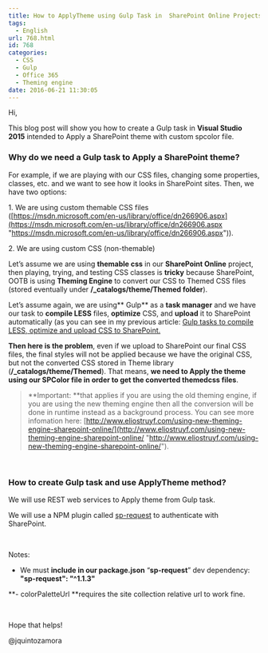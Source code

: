 ```yaml
---
title: How to ApplyTheme using Gulp Task in  SharePoint Online Projects
tags:
  - English
url: 768.html
id: 768
categories:
  - CSS
  - Gulp
  - Office 365
  - Theming engine
date: 2016-06-21 11:30:05
---
```


Hi, 

This blog post will show you how to create a Gulp task in **Visual Studio 2015** intended to Apply a SharePoint theme with custom spcolor file. 

### Why do we need a Gulp task to Apply a SharePoint theme?

For example, if we are playing with our CSS files, changing some properties, classes, etc. and we want to see how it looks in SharePoint sites. Then, we have two options:

1\. We are using custom themable CSS files ([https://msdn.microsoft.com/en-us/library/office/dn266906.aspx](https://msdn.microsoft.com/en-us/library/office/dn266906.aspx "https://msdn.microsoft.com/en-us/library/office/dn266906.aspx")).

2\. We are using custom CSS (non-themable)

Let’s assume we are using **themable css** in our **SharePoint Online** project, then playing, trying, and testing CSS classes is **tricky** because SharePoint, OOTB is using **Theming Engine** to convert our CSS to Themed CSS files (stored eventually under **/_catalogs/theme/Themed folder**). 

Let’s assume again, we are using** Gulp** as a **task manager** and we have our task to **compile LESS** files, **optimize** CSS, and **upload** it to SharePoint automatically (as you can see in my previous article: [Gulp tasks to compile LESS, optimize and upload CSS to SharePoint.](https://blog.josequinto.com/2016/05/20/compile-optimize-and-watch-our-less-css-files-with-gulp-tasks-using-visual-studio-2015-in-our-sharepoint-online-solutions/ "https://blog.josequinto.com/2016/05/20/compile-optimize-and-watch-our-less-css-files-with-gulp-tasks-using-visual-studio-2015-in-our-sharepoint-online-solutions/")

**Then here is the problem**, even if we upload to SharePoint our final CSS files, the final styles will not be applied because we have the original CSS, but not the converted CSS stored in Theme library (**/_catalogs/theme/Themed**). That means, **we need to Apply the theme using our SPColor file in order to get the converted themedcss files**.
 > **Important: **that applies if you are using the old theming engine, if you are using the new theming engine then all the conversion will be done in runtime instead as a background process. You can see more infomation here: [http://www.eliostruyf.com/using-new-theming-engine-sharepoint-online/](http://www.eliostruyf.com/using-new-theming-engine-sharepoint-online/ "http://www.eliostruyf.com/using-new-theming-engine-sharepoint-online/"). 

&nbsp;

### How to create Gulp task and use ApplyTheme method?

We will use REST web services to Apply theme from Gulp task. 

We will use a NPM plugin called [sp-request](https://www.npmjs.com/package/sp-request) to authenticate with SharePoint.&nbsp; 
<script src="https://gist.github.com/jquintozamora/4c1d782fbeef3d508239d3449d5f2a0e.js"></script> 

&nbsp;

Notes:

- We must **include in our package.json** “**sp-request**” dev dependency: **"sp-request": "^1.1.3"**

**- colorPaletteUrl **requires the site collection relative url to work fine.

&nbsp;

Hope that helps!

@jquintozamora